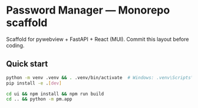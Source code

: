 # Password Manager — Monorepo scaffold

Scaffold for pywebview + FastAPI + React (MUI). Commit this layout before coding.

## Quick start

```bash
python -m venv .venv && . .venv/bin/activate  # Windows: .venv\Scripts\activate
pip install -e .[dev]

cd ui && npm install && npm run build
cd .. && python -m pm.app
```
